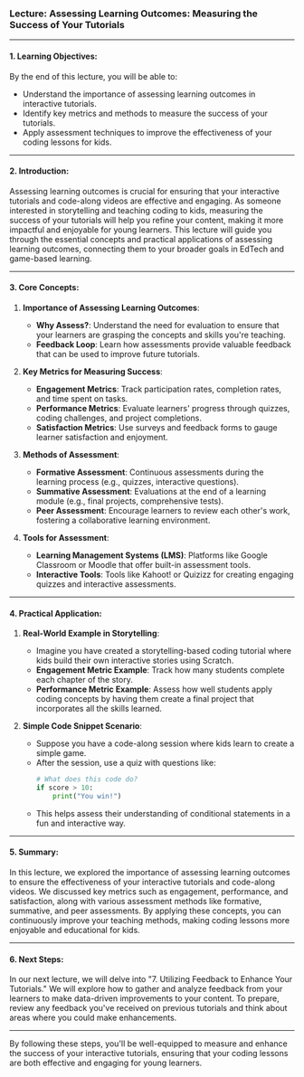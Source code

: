 ### Lecture: Assessing Learning Outcomes: Measuring the Success of Your Tutorials

---

#### 1. **Learning Objectives**:

By the end of this lecture, you will be able to:
- Understand the importance of assessing learning outcomes in interactive tutorials.
- Identify key metrics and methods to measure the success of your tutorials.
- Apply assessment techniques to improve the effectiveness of your coding lessons for kids.

---

#### 2. **Introduction**:

Assessing learning outcomes is crucial for ensuring that your interactive tutorials and code-along videos are effective and engaging. As someone interested in storytelling and teaching coding to kids, measuring the success of your tutorials will help you refine your content, making it more impactful and enjoyable for young learners. This lecture will guide you through the essential concepts and practical applications of assessing learning outcomes, connecting them to your broader goals in EdTech and game-based learning.

---

#### 3. **Core Concepts**:

1. **Importance of Assessing Learning Outcomes**:
   - **Why Assess?**: Understand the need for evaluation to ensure that your learners are grasping the concepts and skills you're teaching.
   - **Feedback Loop**: Learn how assessments provide valuable feedback that can be used to improve future tutorials.

2. **Key Metrics for Measuring Success**:
   - **Engagement Metrics**: Track participation rates, completion rates, and time spent on tasks.
   - **Performance Metrics**: Evaluate learners' progress through quizzes, coding challenges, and project completions.
   - **Satisfaction Metrics**: Use surveys and feedback forms to gauge learner satisfaction and enjoyment.

3. **Methods of Assessment**:
   - **Formative Assessment**: Continuous assessments during the learning process (e.g., quizzes, interactive questions).
   - **Summative Assessment**: Evaluations at the end of a learning module (e.g., final projects, comprehensive tests).
   - **Peer Assessment**: Encourage learners to review each other's work, fostering a collaborative learning environment.

4. **Tools for Assessment**:
   - **Learning Management Systems (LMS)**: Platforms like Google Classroom or Moodle that offer built-in assessment tools.
   - **Interactive Tools**: Tools like Kahoot! or Quizizz for creating engaging quizzes and interactive assessments.

---

#### 4. **Practical Application**:

1. **Real-World Example in Storytelling**:
   - Imagine you have created a storytelling-based coding tutorial where kids build their own interactive stories using Scratch.
   - **Engagement Metric Example**: Track how many students complete each chapter of the story.
   - **Performance Metric Example**: Assess how well students apply coding concepts by having them create a final project that incorporates all the skills learned.

2. **Simple Code Snippet Scenario**:
   - Suppose you have a code-along session where kids learn to create a simple game.
   - After the session, use a quiz with questions like:
     ```python
     # What does this code do?
     if score > 10:
         print("You win!")
     ```
   - This helps assess their understanding of conditional statements in a fun and interactive way.

---

#### 5. **Summary**:

In this lecture, we explored the importance of assessing learning outcomes to ensure the effectiveness of your interactive tutorials and code-along videos. We discussed key metrics such as engagement, performance, and satisfaction, along with various assessment methods like formative, summative, and peer assessments. By applying these concepts, you can continuously improve your teaching methods, making coding lessons more enjoyable and educational for kids.

---

#### 6. **Next Steps**:

In our next lecture, we will delve into "7. Utilizing Feedback to Enhance Your Tutorials." We will explore how to gather and analyze feedback from your learners to make data-driven improvements to your content. To prepare, review any feedback you've received on previous tutorials and think about areas where you could make enhancements.

---

By following these steps, you'll be well-equipped to measure and enhance the success of your interactive tutorials, ensuring that your coding lessons are both effective and engaging for young learners.